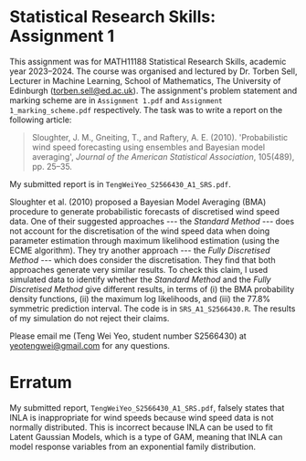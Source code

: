 # Statistical Research Skills: Assignment 1

This assignment was for MATH11188 Statistical Research Skills, academic year 2023–2024. 
The course was organised and lectured by Dr. Torben Sell, Lecturer in Machine Learning, School of Mathematics, The University of Edinburgh (torben.sell@ed.ac.uk).
The assignment's problem statement and marking scheme are in `Assignment 1.pdf` and `Assignment 1_marking_scheme.pdf` respectively. The task was to write a report on the following article: 
> Sloughter, J. M., Gneiting, T., and Raftery, A. E. (2010). 'Probabilistic wind speed forecasting using ensembles and Bayesian model averaging', *Journal of the American Statistical Association*, 105(489), pp. 25–35.

My submitted report is in `TengWeiYeo_S2566430_A1_SRS.pdf`. 

Sloughter et al. (2010) proposed a Bayesian Model Averaging (BMA) procedure to generate probabilistic forecasts of discretised wind speed data.
One of their suggested approaches --- the *Standard Method* --- does not account for the discretisation of the wind speed data when doing parameter estimation through maximum likelihood estimation (using the ECME algorithm). 
They try another approach --- the *Fully Discretised Method* --- which does consider the discretisation.
They find that both approaches generate very similar results. 
To check this claim, I used simulated data to identify whether the *Standard Method* and the *Fully Discretised Method* give different results, in terms of (i) the BMA probability density functions, (ii) the maximum log likelihoods, and (iii) the 77.8% symmetric prediction interval.
The code is in `SRS_A1_S2566430.R`.
The results of my simulation do not reject their claims.

Please email me (Teng Wei Yeo, student number S2566430) at yeotengwei@gmail.com for any questions.

# Erratum
My submitted report, `TengWeiYeo_S2566430_A1_SRS.pdf`, falsely states that INLA is inappropriate for wind speeds because wind speed data is not normally distributed. 
This is incorrect because INLA can be used to fit Latent Gaussian Models, which is a type of GAM, meaning that INLA can model response variables from an exponential family distribution.